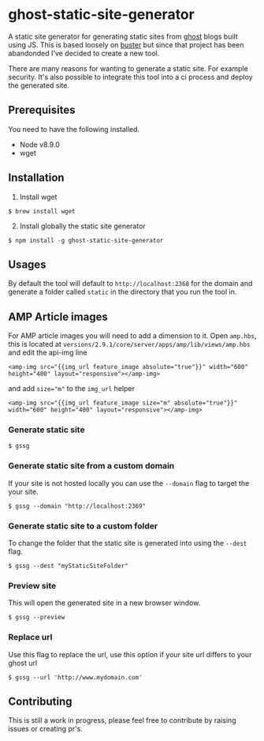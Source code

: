 # ghost-static-site-generator
A static site generator for generating static sites from [ghost](https://ghost.org/) blogs built using JS. This is based loosely on [buster](https://github.com/axitkhurana/buster) but since that project has been abandonded I've decided to create a new tool. 

There are many reasons for wanting to generate a static site. For example security. It's also possible to integrate this tool into a ci process and deploy the generated site.

## Prerequisites
You need to have the following installed.
- Node v8.9.0
- wget

## Installation
1. Install wget
```
$ brew install wget
```
2. Install globally the static site generator
```
$ npm install -g ghost-static-site-generator
```

## Usages

By default the tool will default to `http://localhost:2368` for the domain and generate a folder called `static` in the directory that you run the tool in.

## AMP Article images
For AMP article images you will need to add a dimension to it. Open `amp.hbs`, this is located at `versions/2.9.1/core/server/apps/amp/lib/views/amp.hbs` and edit the api-img line
```
<amp-img src="{{img_url feature_image absolute="true"}}" width="600" height="400" layout="responsive"></amp-img>
```
and add `size="m"` to the `img_url` helper
```
<amp-img src="{{img_url feature_image size="m" absolute="true"}}" width="600" height="400" layout="responsive"></amp-img>
```
### Generate static site
```
$ gssg
```

### Generate static site from a custom domain
If your site is not hosted locally you can use the `--domain` flag to target the your site.
```
$ gssg --domain "http://localhost:2369"
```

### Generate static site to a custom folder
To change the folder that the static site is generated into using the `--dest` flag.
```
$ gssg --dest "myStaticSiteFolder"
```

### Preview site
This will open the generated site in a new browser window.
```
$ gssg --preview
```

### Replace url
Use this flag to replace the url, use this option if your site url differs to your ghost url
```
$ gssg --url 'http://www.mydomain.com'
```

## Contributing

This is still a work in progress, please feel free to contribute by raising issues or creating pr's.
